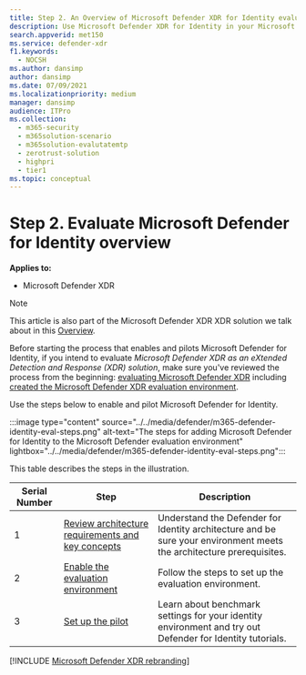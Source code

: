 ```yaml
---
title: Step 2. An Overview of Microsoft Defender XDR for Identity evaluation
description: Use Microsoft Defender XDR for Identity in your Microsoft Defender XDR XDR solution. Steps for the evaluation of Microsoft Defender XDR for Identity including requirements, enabling or activating the eval, and set up of the pilot or test.
search.appverid: met150
ms.service: defender-xdr
f1.keywords: 
  - NOCSH
ms.author: dansimp
author: dansimp
ms.date: 07/09/2021
ms.localizationpriority: medium
manager: dansimp
audience: ITPro
ms.collection: 
  - m365-security
  - m365solution-scenario
  - m365solution-evalutatemtp
  - zerotrust-solution
  - highpri
  - tier1
ms.topic: conceptual
---
```


# Step 2. Evaluate Microsoft Defender for Identity overview


**Applies to:**
- Microsoft Defender XDR

> [!NOTE]
> This article is also part of the Microsoft Defender XDR XDR solution we talk about in this [Overview](eval-overview.md).

 Before starting the process that enables and pilots Microsoft Defender for Identity, if you intend to evaluate *Microsoft Defender XDR as an eXtended Detection and Response (XDR) solution*, make sure you've reviewed the process from the beginning: [evaluating Microsoft Defender XDR](eval-overview.md) including [created the Microsoft Defender XDR evaluation environment](eval-create-eval-environment.md).
<br>

Use the steps below to enable and pilot Microsoft Defender for Identity.

:::image type="content" source="../../media/defender/m365-defender-identity-eval-steps.png" alt-text="The steps for adding Microsoft Defender for Identity to the Microsoft Defender evaluation environment" lightbox="../../media/defender/m365-defender-identity-eval-steps.png":::

This table describes the steps in the illustration.

| Serial Number|Step  |Description  |
|---------|---------|---------|
|1|[Review architecture requirements and key concepts](eval-defender-identity-architecture.md)    | Understand the Defender for Identity architecture and be sure your environment meets the architecture prerequisites.       |
|2|[Enable the evaluation environment](eval-defender-identity-enable-eval.md)     |   Follow the steps to set up the evaluation environment.      |
|3|[Set up the pilot](eval-defender-identity-pilot.md)     |   Learn about benchmark settings for your identity environment and try out Defender for Identity tutorials.     |
[!INCLUDE [Microsoft Defender XDR rebranding](../includes/defender-m3d-techcommunity.md)]
